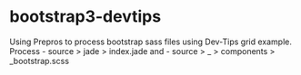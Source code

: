 # bootstrap3-devtips
Using Prepros to process bootstrap sass files using Dev-Tips grid example.
Process - source > jade > index.jade
and
        - source > _ > components > _bootstrap.scss

